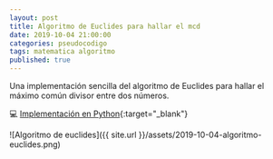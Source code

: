 ```yaml
---
layout: post
title: Algoritmo de Euclides para hallar el mcd
date: 2019-10-04 21:00:00
categories: pseudocodigo
tags: matematica algoritmo
published: true
---
```


Una implementación sencilla del algoritmo de Euclides para hallar el máximo común divisor entre dos números.

💻 [Implementación en Python](https://repl.it/@programacionde1/algoritmo-de-euclides){:target="_blank"}

![Algoritmo de euclides]({{ site.url }}/assets/2019-10-04-algoritmo-euclides.png)
